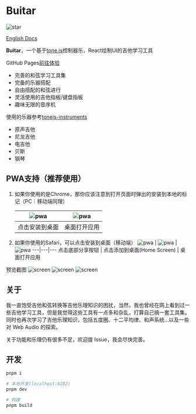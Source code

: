 # Buitar

![star](https://img.shields.io/github/stars/Barba828/buitar?style=social)

[English Docs](./docs/README_en.md)

**Buitar**，一个基于[tone.js](https://github.com/Tonejs/Tone.js)控制器乐，React绘制UI的吉他学习工具

GitHub Pages[前往体验](https://barba828.github.io/buitar/)

- 完善的和弦学习工具集
- 完备的乐器搭配
- 自由搭配的和弦进行
- 灵活使用的吉他指板/键盘指板
- 趣味无限的音序机

使用的乐器参考[tonejs-instruments](https://github.com/nbrosowsky/tonejs-instruments)

- 原声吉他
- 尼龙吉他
- 电吉他
- 贝斯
- 钢琴

## PWA支持（推荐使用）

1. 如果你使用的是Chrome，那你应该注意到打开页面时弹出的安装到本地的标记（PC｜移动端同理）

    ![pwa](./docs/assets/chrome_install.png) | ![pwa](./docs/assets/chrome_pwa.png)
    ---|--- 
    点击安装到桌面 | 桌面打开应用

2. 如果你使用的Safari，可以点击安装到桌面（移动端）
    ![pwa](./docs/assets/safari_1.jpg) | ![pwa](./docs/assets/safari_2.jpg) | ![pwa](./docs/assets/safari_pwa.jpg)
    ---|---|---
    点击底部分享按钮 | 点击添加到桌面(Home Screen) | 桌面打开应用


预览截图
![screen](./docs/assets/screen1.png)
![screen](./docs/assets/screen2.png)
![screen](./docs/assets/screen3.png)

## 关于

我一直饱受吉他和弦转换等吉他乐理知识的困扰，当然，我也曾经在网上看到过一些吉他学习工具，但是我觉得这些工具有一点多和杂乱，打算自己搞一套工具集。同时也再次学习了吉他乐理知识，包括五度圈、十二平均律、和声系统...以及一些对 Web Audio 的探索。

关于功能和乐理仍有很多不足，欢迎提 Issue，我会尽快完善。


## 开发

```sh
pnpm i

# 本地开发(localhost:8282)
pnpm dev

# 构建
pnpm build
```